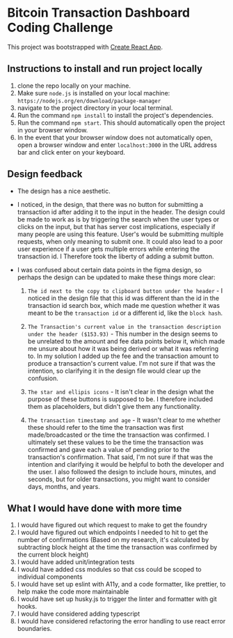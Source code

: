 # Bitcoin Transaction Dashboard Coding Challenge

This project was bootstrapped with [Create React App](https://github.com/facebook/create-react-app).

## Instructions to install and run project locally

1. clone the repo locally on your machine.
2. Make sure `node.js` is installed on your local machine: `https://nodejs.org/en/download/package-manager`
3. navigate to the project directory in your local terminal.
3. Run the command `npm install` to install the project's dependencies.
4. Run the command `npm start`. This should automatically open the project in your browser window.
5. In the event that your browser window does not automatically open, open a browser window and enter `localhost:3000` in the URL address bar and click enter on your keyboard.


## Design feedback
- The design has a nice aesthetic.

- I noticed, in the design, that there was no button for submitting a transaction id after adding it to the input in the header. The design could be made to work as is by triggering the search when the user types or clicks on the input, but that has server cost implications, especially if many people are using this feature. User's would be submitting multiple requests, when only meaning to submit one. It could also lead to a poor user experience if a user gets multiple errors while entering the transaction id. I Therefore took the liberty of adding a submit button.

- I was confused about certain data points in the figma design, so perhaps the design can be updated to make these things more clear:

    1. `The id next to the copy to clipboard button under the header` - I noticed in the design file that this id was different than the id in the transaction id search box, which made me question whether it was meant to be the `transaction id` or a different id, like the `block hash`.

    2. `The Transaction's current value in the transaction description under the header ($153.93)` - This number in the design seems to be unrelated to the amount and fee data points below it, which made me unsure about how it was being derived or what it was referring to. In my solution I added up the fee and the transaction amount to produce a transaction's current value. I'm not sure if that was the intention, so clarifying it in the design file would clear up the confusion.

    3. `The star and ellipis icons` - It isn't clear in the design what the purpose of these buttons is supposed to be. I therefore included them as placeholders, but didn't give them any functionality. 

    4. `The transaction timestamp and age` - It wasn't clear to me whether these should refer to the time the transaction was first made/broadcasted or the time the transaction was confirmed. I ultimately set these values to be the time the transaction was confirmed and gave each a value of pending prior to the transaction's confirmation. That said, I'm not sure if that was the intention and clarifying it would be helpful to both the developer and the user. I also followed the design to include hours, minutes, and seconds, but for older transactions, you might want to consider days, months, and years.



## What I would have done with more time
1. I would have figured out which request to make to get the foundry
2. I would have figured out which endpoints I needed to hit to get the number of confirmations (Based on my research, it's calculated by subtracting block height at the time the transaction was confirmed by the current block height) 
3. I would have added unit/integration tests
4. I would have added css modules so that css could be scoped to individual components
5. I would have set up eslint with A11y, and a code formatter, like prettier, to help make the code more maintainable
6. I would have set up husky.js to trigger the linter and formatter with git hooks.
7. I would have considered adding typescript
8. I would have considered refactoring the error handling to use react error boundaries.